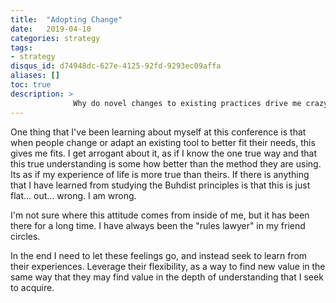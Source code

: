 ```yaml
---
title:  "Adopting Change"
date:   2019-04-10
categories: strategy
tags:
- strategy
disqus_id: d74948dc-627e-4125-92fd-9293ec09affa
aliases: []
toc: true
description: >
              Why do novel changes to existing practices drive me crazy?
---
```


One thing that I've been learning about myself at this conference is that when
people change or adapt an existing tool to better fit their needs, this gives
me fits. I get arrogant about it, as if I know the one true way and that this
true understanding is some how better than the method they are using. Its
as if my experience of life is more true than theirs. If there is anything
that I have learned from studying the Buhdist principles is that this is just
flat... out... wrong. I am wrong.

I'm not sure where this attitude comes from inside of me, but it has been there
for a long time. I have always been the "rules lawyer" in my friend circles.

In the end I need to let these feelings go, and instead seek to learn from their
experiences. Leverage their flexibility, as a way to find new value in the same
way that they may find value in the depth of understanding that I seek to acquire.
